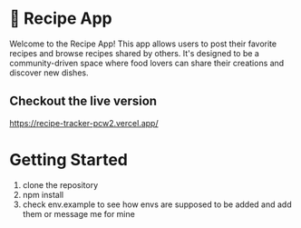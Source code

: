 # 🍲 Recipe App

Welcome to the Recipe App! This app allows users to post their favorite recipes and browse recipes shared by others. It's designed to be a community-driven space where food lovers can share their creations and discover new dishes.

## Checkout the live version

https://recipe-tracker-pcw2.vercel.app/

# Getting Started

1. clone the repository
2. npm install
3. check env.example to see how envs are supposed to be added and add them or message me for mine
